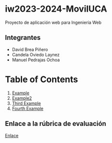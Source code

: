 # iw2023-2024-MovilUCA
Proyecto de aplicación web para Ingeniería Web

## Integrantes
- David Brea Piñero
- Candela Oviedo Laynez
- Manuel Pedrajas Ochoa

# Table of Contents
1. [Example](#example)
2. [Example2](#example2)
3. [Third Example](#third-example)
4. [Fourth Example](#fourth-examplehttpwwwfourthexamplecom)


## Enlace a la rúbrica de evaluación
[Enlace](https://docs.google.com/spreadsheets/d/1VQGEs_qNf-XY2jb1XwjVrr3ApGdyAUA6_ahjDb5SOhA/edit#gid=865666691)
